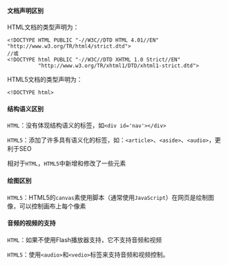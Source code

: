 #### 文档声明区别
HTML文档的类型声明为：

```
<!DOCTYPE HTML PUBLIC "-//W3C//DTD HTML 4.01//EN" "http://www.w3.org/TR/html4/strict.dtd">
//或
<!DOCTYPE html PUBLIC "-//W3C//DTD XHTML 1.0 Strict//EN" 
          "http://www.w3.org/TR/xhtml1/DTD/xhtml1-strict.dtd">
```

HTML5文档的类型声明为：

```
<!DOCTYPE html>
```

#### 结构语义区别
`HTML`：没有体现结构语义的标签，如`<div id='nav'></div>`

`HTML5`：添加了许多具有语义化的标签，如：`<article>`、`<aside>`、`<audio>`，更利于SEO

相对于`HTML`，`HTML5`中新增和修改了一些元素

#### 绘图区别
`HTML5`：HTML5的`canvas`素使用脚本（通常使用`JavaScript`）在网页是绘制图像，可以控制画布上每个像素

#### 音频的视频的支持
`HTML`：如果不使用Flash播放器支持，它不支持音频和视频

`HTML5`：使用`<audio>`和`<vedio>`标签来支持音频和视频控制。

